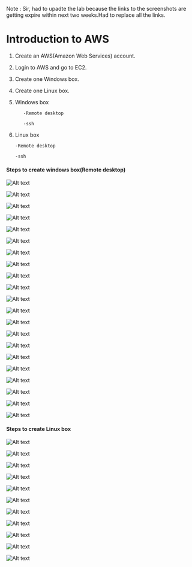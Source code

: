Note : Sir, had to upadte the lab because the links to the screenshots are getting expire within next two weeks.Had to replace all the links.

# Introduction to AWS

1.	Create an AWS(Amazon Web Services) account.

2.	Login to AWS and go to EC2.

3.	Create one Windows box.

4.	Create one Linux box.

5.	Windows box
        
           -Remote desktop
        
           -ssh

6.	Linux box

	    -Remote desktop

	    -ssh

#### Steps to create windows box(Remote desktop)  

![Alt text](http://i62.tinypic.com/yzayq.jpg)

![Alt text](http://i58.tinypic.com/15gb1w2.jpg)

![Alt text](http://i58.tinypic.com/mjmghy.jpg)

![Alt text](http://i60.tinypic.com/35aroqv.jpg)

![Alt text](http://i60.tinypic.com/xqmm1s.jpg)

![Alt text](http://i58.tinypic.com/33afqbq.jpg)

![Alt text](http://i62.tinypic.com/14lh3mh.jpg)

![Alt text](http://i62.tinypic.com/wirins.jpg)

![Alt text](http://i57.tinypic.com/jgpb3d.jpg)

![Alt text](http://i59.tinypic.com/2ed76m0.jpg)

![Alt text](http://i62.tinypic.com/fmtog0.jpg)

![Alt text](http://i57.tinypic.com/28s0e3l.jpg)

![Alt text](http://i58.tinypic.com/2dchanl.jpg)

![Alt text](http://i60.tinypic.com/14jlo2b.jpg)

![Alt text](http://i61.tinypic.com/2j2b3gk.jpg)

![Alt text](http://i61.tinypic.com/2ur416t.jpg)

![Alt text](http://i57.tinypic.com/30axeep.jpg)

![Alt text](http://i60.tinypic.com/33leems.jpg)

![Alt text](http://i58.tinypic.com/xdxo5u.jpg)

![Alt text](http://i57.tinypic.com/5cf7cw.jpg)

![Alt text](http://i62.tinypic.com/s1kth1.jpg)


#### Steps to create Linux box

![Alt text](http://i57.tinypic.com/29qd0k2.jpg)

![Alt text](http://i62.tinypic.com/14t53wy.jpg)

![Alt text](http://i60.tinypic.com/2eeczmf.jpg)

![Alt text](http://i62.tinypic.com/4ta8i9.jpg)

![Alt text](http://i59.tinypic.com/r0rok9.jpg)

![Alt text](http://i61.tinypic.com/2zf5uv6.jpg)

![Alt text](http://i59.tinypic.com/2m76fz8.jpg)

![Alt text](http://i58.tinypic.com/1zlyliw.jpg)

![Alt text](http://i59.tinypic.com/1zlgpw3.jpg)

![Alt text](http://i61.tinypic.com/2ut6dya.jpg)

![Alt text](http://i60.tinypic.com/6rka4p.jpg)
